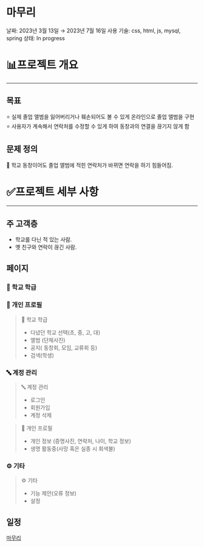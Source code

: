 # 마무리

날짜: 2023년 3월 13일 → 2023년 7월 16일
사용 기술: css, html, js, mysql, spring
상태: In progress

# 📊프로젝트 개요

---

## 목표

⭐ 실제 졸업 앨범을 잃어버리거나 훼손되어도 볼 수 있게 온라인으로 졸업 앨범을 구현
⭐ 사용자가 계속해서 연락처를 수정할 수 있게 하여 동창과의 연결을 끊기지 않게 함

## 문제 정의

<aside>
💬 학교 동창이어도 졸업 앨범에 적힌 연락처가 바뀌면 연락을 하기 힘들어짐.

</aside>

# ✅프로젝트 세부 사항

---

## 주 고객층

- 학교를 다닌 적 있는 사람.
- 옛 친구와 연락이 끊긴 사람.

## 페이지

### 🏫 학교 학급

### 👤 개인 프로필

> 🏫 학교 학급
> 
> - 다녔던 학교 선택(초, 중, 고, 대)
> - 앨범 (단체사진)
> - 공지( 동창회, 모임, 교류회 등)
> - 검색(학생)

### 🔤 계정 관리

> 🔤 계정 관리
> 
> - 로그인
> - 회원가입
> - 계정 삭제

> 👤 개인 프로필
> 
> - 개인 정보 
> (증명사진, 연락처, 나이, 학교 정보)
> - 생명 활동중(사망 혹은 실종 시 회색불)
> 

### ⚙️ 기타

> ⚙️ 기타
> 
> - 기능 제안(오류 정보)
> - 설정

## 일정

[마무리](https://www.notion.so/206faced33874b8fb06186e1e44cc35d)
